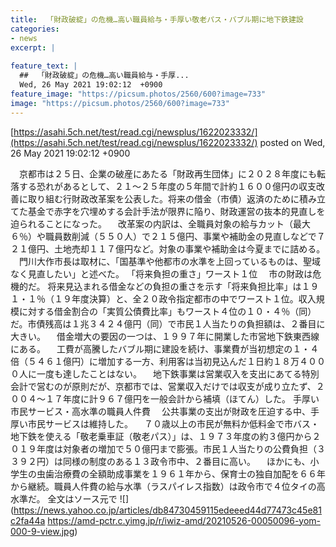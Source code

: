 ```yaml
---
title:  「財政破綻」の危機…高い職員給与・手厚い敬老パス・バブル期に地下鉄建設  
categories:
- news
excerpt: |
  
feature_text: |
  ##  「財政破綻」の危機…高い職員給与・手厚...
  Wed, 26 May 2021 19:02:12  +0900
feature_image: "https://picsum.photos/2560/600?image=733"
image: "https://picsum.photos/2560/600?image=733"
---
```


[https://asahi.5ch.net/test/read.cgi/newsplus/1622023332/](https://asahi.5ch.net/test/read.cgi/newsplus/1622023332/)
posted on Wed, 26 May 2021 19:02:12  +0900

<!--more-->

　京都市は２５日、企業の破産にあたる「財政再生団体」に２０２８年度にも転落する恐れがあるとして、２１〜２５年度の５年間で計約１６００億円の収支改善に取り組む行財政改革案を公表した。将来の借金（市債）返済のために積み立てた基金で赤字を穴埋めする会計手法が限界に陥り、財政運営の抜本的見直しを迫られることになった。 　改革案の内訳は、全職員対象の給与カット（最大６％）や職員数削減（５５０人）で２１５億円、事業や補助金の見直しなどで７２１億円、土地売却１１７億円など。対象の事業や補助金は今夏までに詰める。 　門川大作市長は取材に、「国基準や他都市の水準を上回っているものは、聖域なく見直したい」と述べた。 「将来負担の重さ」ワースト１位 　市の財政は危機的だ。 将来見込まれる借金などの負担の重さを示す「将来負担比率」は１９１・１％（１９年度決算）と、全２０政令指定都市の中でワースト１位。収入規模に対する借金割合の「実質公債費比率」もワースト４位の１０・４％（同）だ。市債残高は１兆３４２４億円（同）で市民１人当たりの負担額は、２番目に大きい。 　借金増大の要因の一つは、１９９７年に開業した市営地下鉄東西線にある。 　工費が高騰したバブル期に建設を続け、事業費が当初想定の１・４倍（５４６１億円）に増加する一方、利用客は当初見込んだ１日約１８万４０００人に一度も達したことはない。 　地下鉄事業は営業収入を支出にあてる特別会計で営むのが原則だが、京都市では、営業収入だけでは収支が成り立たず、２００４〜１７年度に計９６７億円を一般会計から補填（ほてん）した。 手厚い市民サービス・高水準の職員人件費 　公共事業の支出が財政を圧迫する中、手厚い市民サービスは維持した。 　７０歳以上の市民が無料か低料金で市バス・地下鉄を使える「敬老乗車証（敬老パス）」は、１９７３年度の約３億円から２０１９年度は対象者の増加で５０億円まで膨張。市民１人当たりの公費負担（３３９２円）は同様の制度のある１３政令市中、２番目に高い。 　ほかにも、小学生の虫歯治療費の全額助成事業を１９６１年から、保育士の独自加配を６６年から継続。職員人件費の給与水準（ラスパイレス指数）は政令市で４位タイの高水準だ。 全文はソース元で ![](https://news.yahoo.co.jp/articles/db84730459115edeeed44d77473c45e81c2fa44a https://amd-pctr.c.yimg.jp/r/iwiz-amd/20210526-00050096-yom-000-9-view.jpg)
